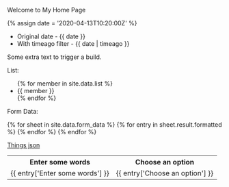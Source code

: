 ---
---

Welcome to My Home Page

{% assign date = '2020-04-13T10:20:00Z' %}

- Original date - {{ date }}
- With timeago filter - {{ date | timeago }}

Some extra text to trigger a build.

List: 

<ul>
{% for member in site.data.list %}
<li>{{ member }}</li>
{% endfor %}
</ul>

Form Data: 

<table>
  <tr>
    <th>Enter some words</th>
    <th>Choose an option</th>
  <tr>
{% for sheet in site.data.form_data %}
  {% for entry in sheet.result.formatted %}
  <tr>
    <td>{{ entry['Enter some words'] }}</td>
    <td>{{ entry['Choose an option'] }}</td>
  </tr>
  {% endfor %}
{% endfor %}
</taable>

[Things json](things.json)
